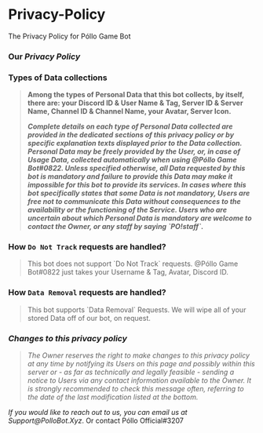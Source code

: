 # Privacy-Policy
The Privacy Policy for Póllo Game Bot

### <strong>Our <i>Privacy Policy</i></strong>

### <b>Types of Data collections</b>

<blockquote>
<p><b>Among the types of Personal Data that this bot collects, by itself, there are:  your Discord ID & User Name & Tag, Server ID & Server Name, Channel ID & Channel Name, your Avatar, Server Icon.</p></b>

<p><strong><b><i>Complete details on each type of Personal Data collected are provided in the dedicated sections of this privacy policy or by specific explanation texts displayed prior to the Data collection.
Personal Data may be freely provided by the User, or, in case of Usage Data, collected automatically when using @Póllo Game Bot#0822.
Unless specified otherwise, all Data requested by this bot is mandatory and failure to provide this Data may make it impossible for this bot to provide its services. In cases where this bot specifically states that some Data is not mandatory, Users are free not to communicate this Data without consequences to the availability or the functioning of the Service.
Users who are uncertain about which Personal Data is mandatory are welcome to contact the Owner, or any staff by saying `PO!staff`.</i></b></strong></p>
</blockquote>

### <b>How `Do Not Track` requests are handled?</b></h4>

<blockquote>
<p>This bot does not support `Do Not Track` requests. 
@Póllo Game Bot#0822 just takes your Username & Tag, Avatar, Discord ID.</p>
</blockquote>

### <b>How `Data Removal` requests are handled?</b></h4>

<blockquote>
<p>This bot supports `Data Removal` Requests.
We will wipe all of your stored Data off of our bot, on request.</p>
</blockquote>

### <b><i>Changes to this privacy policy</i></b>

<blockquote>
<p><i>The Owner reserves the right to make changes to this privacy policy at any time by notifying its Users on this page and possibly within this server or - as far as technically and legally feasible - sending a notice to Users via any contact information available to the Owner. 
It is strongly recommended to check this message often, referring to the date of the last modification listed at the bottom.</i></p>
</blockquote>

<p><i>If you would like to reach out to us, you can email us at Support@PolloBot.Xyz</i>.  Or contact Póllo Official#3207</p>
